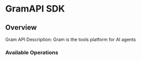# GramAPI SDK

## Overview

Gram API Description: Gram is the tools platform for AI agents

### Available Operations
